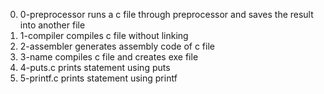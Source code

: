 0. 0-preprocessor runs a c file through preprocessor and saves the result into another file
1. 1-compiler compiles c file without linking
2. 2-assembler generates assembly code of c file
3. 3-name compiles c file and creates exe file
4. 4-puts.c prints statement using puts
5. 5-printf.c prints statement using printf
